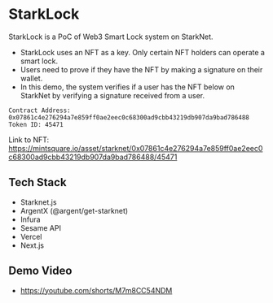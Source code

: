 # StarkLock
StarkLock is a PoC of Web3 Smart Lock system on StarkNet.

- StarkLock uses an NFT as a key. Only certain NFT holders can operate a smart lock.
- Users need to prove if they have the NFT by making a signature on their wallet.
- In this demo, the system verifies if a user has the NFT below on StarkNet by verifying a signature received from a user.

```
Contract Address: 0x07861c4e276294a7e859ff0ae2eec0c68300ad9cbb43219db907da9bad786488
Token ID: 45471
```
Link to NFT: https://mintsquare.io/asset/starknet/0x07861c4e276294a7e859ff0ae2eec0c68300ad9cbb43219db907da9bad786488/45471


## Tech Stack
- Starknet.js
- ArgentX (@argent/get-starknet)
- Infura
- Sesame API
- Vercel
- Next.js


## Demo Video
- https://youtube.com/shorts/M7m8CC54NDM
